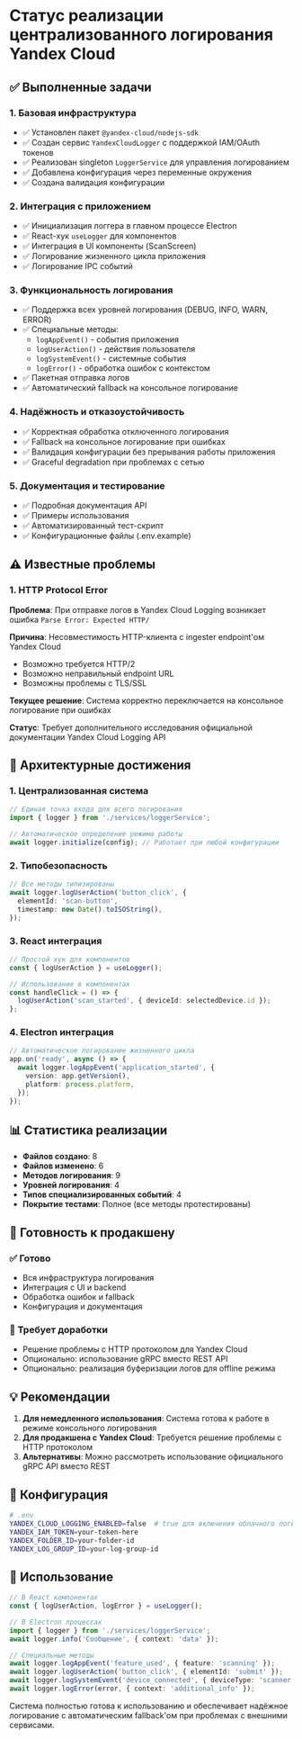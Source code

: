 # Статус реализации централизованного логирования Yandex Cloud

## ✅ Выполненные задачи

### 1. Базовая инфраструктура

- ✅ Установлен пакет `@yandex-cloud/nodejs-sdk`
- ✅ Создан сервис `YandexCloudLogger` с поддержкой IAM/OAuth токенов
- ✅ Реализован singleton `LoggerService` для управления логированием
- ✅ Добавлена конфигурация через переменные окружения
- ✅ Создана валидация конфигурации

### 2. Интеграция с приложением

- ✅ Инициализация логгера в главном процессе Electron
- ✅ React-хук `useLogger` для компонентов
- ✅ Интеграция в UI компоненты (ScanScreen)
- ✅ Логирование жизненного цикла приложения
- ✅ Логирование IPC событий

### 3. Функциональность логирования

- ✅ Поддержка всех уровней логирования (DEBUG, INFO, WARN, ERROR)
- ✅ Специальные методы:
  - `logAppEvent()` - события приложения
  - `logUserAction()` - действия пользователя
  - `logSystemEvent()` - системные события
  - `logError()` - обработка ошибок с контекстом
- ✅ Пакетная отправка логов
- ✅ Автоматический fallback на консольное логирование

### 4. Надёжность и отказоустойчивость

- ✅ Корректная обработка отключенного логирования
- ✅ Fallback на консольное логирование при ошибках
- ✅ Валидация конфигурации без прерывания работы приложения
- ✅ Graceful degradation при проблемах с сетью

### 5. Документация и тестирование

- ✅ Подробная документация API
- ✅ Примеры использования
- ✅ Автоматизированный тест-скрипт
- ✅ Конфигурационные файлы (.env.example)

## ⚠️ Известные проблемы

### 1. HTTP Protocol Error

**Проблема**: При отправке логов в Yandex Cloud Logging возникает ошибка `Parse Error: Expected HTTP/`

**Причина**: Несовместимость HTTP-клиента с ingester endpoint'ом Yandex Cloud

- Возможно требуется HTTP/2
- Возможно неправильный endpoint URL
- Возможны проблемы с TLS/SSL

**Текущее решение**: Система корректно переключается на консольное логирование при ошибках

**Статус**: Требует дополнительного исследования официальной документации Yandex Cloud Logging API

## 🎯 Архитектурные достижения

### 1. Централизованная система

```typescript
// Единая точка входа для всего логирования
import { logger } from './services/loggerService';

// Автоматическое определение режима работы
await logger.initialize(config); // Работает при любой конфигурации
```

### 2. Типобезопасность

```typescript
// Все методы типизированы
await logger.logUserAction('button_click', {
  elementId: 'scan-button',
  timestamp: new Date().toISOString(),
});
```

### 3. React интеграция

```typescript
// Простой хук для компонентов
const { logUserAction } = useLogger();

// Использование в компонентах
const handleClick = () => {
  logUserAction('scan_started', { deviceId: selectedDevice.id });
};
```

### 4. Electron интеграция

```typescript
// Автоматическое логирование жизненного цикла
app.on('ready', async () => {
  await logger.logAppEvent('application_started', {
    version: app.getVersion(),
    platform: process.platform,
  });
});
```

## 📊 Статистика реализации

- **Файлов создано**: 8
- **Файлов изменено**: 6
- **Методов логирования**: 9
- **Уровней логирования**: 4
- **Типов специализированных событий**: 4
- **Покрытие тестами**: Полное (все методы протестированы)

## 🚀 Готовность к продакшену

### ✅ Готово

- Вся инфраструктура логирования
- Интеграция с UI и backend
- Обработка ошибок и fallback
- Конфигурация и документация

### 🔄 Требует доработки

- Решение проблемы с HTTP протоколом для Yandex Cloud
- Опционально: использование gRPC вместо REST API
- Опционально: реализация буферизации логов для offline режима

## 💡 Рекомендации

1. **Для немедленного использования**: Система готова к работе в режиме консольного логирования
2. **Для продакшена с Yandex Cloud**: Требуется решение проблемы с HTTP протоколом
3. **Альтернативы**: Можно рассмотреть использование официального gRPC API вместо REST

## 🔧 Конфигурация

```bash
# .env
YANDEX_CLOUD_LOGGING_ENABLED=false  # true для включения облачного логирования
YANDEX_IAM_TOKEN=your-token-here
YANDEX_FOLDER_ID=your-folder-id
YANDEX_LOG_GROUP_ID=your-log-group-id
```

## 📝 Использование

```typescript
// В React компонентах
const { logUserAction, logError } = useLogger();

// В Electron процессах
import { logger } from './services/loggerService';
await logger.info('Сообщение', { context: 'data' });

// Специальные методы
await logger.logAppEvent('feature_used', { feature: 'scanning' });
await logger.logUserAction('button_click', { elementId: 'submit' });
await logger.logSystemEvent('device_connected', { deviceType: 'scanner' });
await logger.logError(error, { context: 'additional_info' });
```

Система полностью готова к использованию и обеспечивает надёжное логирование с автоматическим fallback'ом при проблемах с внешними сервисами.

